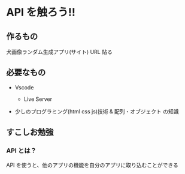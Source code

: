 # API を触ろう!!

## 作るもの

犬画像ランダム生成アプリ(サイト)
URL 貼る

## 必要なもの

- Vscode

  - Live Server

- 少しのプログラミング(html css js)技術 & 配列・オブジェクト の知識

## すこしお勉強

### API とは？

API を使うと、他のアプリの機能を自分のアプリに取り込むことができる
